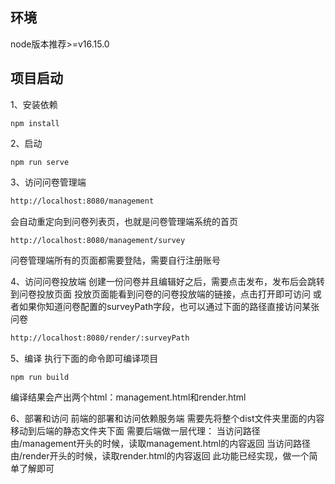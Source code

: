 ## 环境
node版本推荐>=v16.15.0

## 项目启动
1、安装依赖
```
npm install
```
2、启动
```
npm run serve
```
3、访问问卷管理端
```bash
http://localhost:8080/management
```
会自动重定向到问卷列表页，也就是问卷管理端系统的首页
```bash
http://localhost:8080/management/survey
```
问卷管理端所有的页面都需要登陆，需要自行注册账号

4、访问问卷投放端
创建一份问卷并且编辑好之后，需要点击发布，发布后会跳转到问卷投放页面
投放页面能看到问卷的问卷投放端的链接，点击打开即可访问
或者如果你知道问卷配置的surveyPath字段，也可以通过下面的路径直接访问某张问卷
```bash
http://localhost:8080/render/:surveyPath
```

5、编译
执行下面的命令即可编译项目
```
npm run build
```
编译结果会产出两个html：management.html和render.html

6、部署和访问
前端的部署和访问依赖服务端
需要先将整个dist文件夹里面的内容移动到后端的静态文件夹下面
需要后端做一层代理：
当访问路径由/management开头的时候，读取management.html的内容返回
当访问路径由/render开头的时候，读取render.html的内容返回
此功能已经实现，做一个简单了解即可
